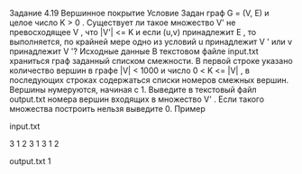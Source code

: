 Задание 4.19
Вершинное покрытие
Условие
Задан граф G = (V, E) и целое число K > 0 . Существует ли такое множество V' не превосходящее V , что
|V'| <= K и если (u,v) принадлежит E , то выполняется, по крайней мере одно из условий u принадлежит  V ' или
v принадлежит  V '?
Исходные данные
В текстовом файле input.txt храниться граф заданный списком смежности. В первой строке
указано количество вершин в графе |V| < 1000 и число 0 < K <= |V| , в последующих
строках содержаться списки номеров смежных вершин. Вершины нумеруются, начиная с 1.
Выведите в текстовый файл output.txt номера вершин входящих в множество V' . Если
такого множества построить нельзя выведите 0.
Пример

input.txt 

3 1
2 3
1 3
1 2

output.txt
1
